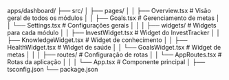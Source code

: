 apps/dashboard/
├── src/
│   ├── pages/
│   │   ├── Overview.tsx            # Visão geral de todos os módulos
│   │   ├── Goals.tsx               # Gerenciamento de metas
│   │   └── Settings.tsx            # Configurações gerais
│   │
│   ├── widgets/                    # Widgets para cada módulo
│   │   ├── InvestWidget.tsx        # Widget do InvestTracker
│   │   ├── KnowledgeWidget.tsx     # Widget de conhecimento
│   │   ├── HealthWidget.tsx        # Widget de saúde
│   │   └── GoalsWidget.tsx         # Widget de metas
│   │
│   ├── routes/                     # Configuração de rotas
│   │   └── AppRoutes.tsx           # Rotas da aplicação
│   │
│   └── App.tsx                     # Componente principal
│
├── tsconfig.json
└── package.json